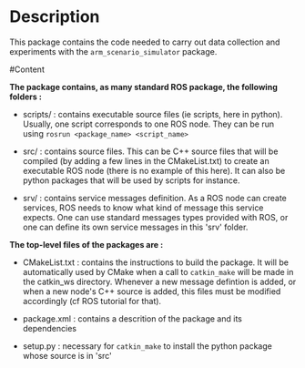 # Description

This package contains the code needed to carry out data collection and experiments with the `arm_scenario_simulator` package.

#Content

**The package contains, as many standard ROS package, the following folders :**

- scripts/ : contains executable source files (ie scripts, here in python). Usually, one script corresponds to one ROS node. They can be run using `rosrun <package_name> <script_name>`

- src/ : contains source files. This can be C++ source files that will be compiled (by adding a few lines in the CMakeList.txt) to create an executable ROS node (there is no example of this here). It can also be python packages that will be used by scripts for instance.

- srv/ : contains service messages definition. As a ROS node can create services, ROS needs to know what kind of message this service expects. One can use standard messages types provided with ROS, or one can define its own service messages in this 'srv' folder.


**The top-level files of the packages are :**

- CMakeList.txt : contains the instructions to build the package. It will be automatically used by CMake when a call to `catkin_make` will be made in the catkin_ws directory. Whenever a new message defintion is added, or when a new node's C++ source is added, this files must be modified accordingly (cf ROS tutorial for that).

- package.xml : contains a descrition of the package and its dependencies

- setup.py : necessary for `catkin_make` to install the python package whose source is in 'src'

